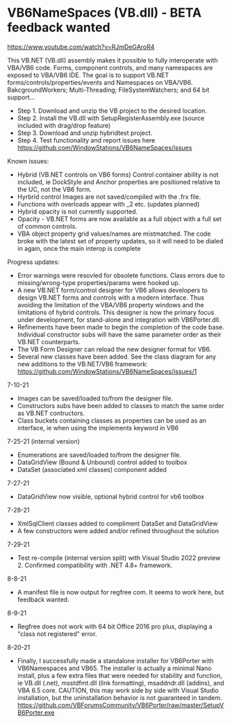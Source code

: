 # VB6NameSpaces (VB.dll) - BETA feedback wanted
https://www.youtube.com/watch?v=RJmDeGAroR4

This VB.NET (VB.dll) assembly makes it possible to fully interoperate with VBA/VB6 code.  Forms, component controls, and many namespaces are exposed to VBA/VB6 IDE.
The goal is to support VB.NET forms/controls/properties/events and Namespaces on VBA/VB6. 
BakcgroundWorkers; Multi-Threading; FileSystemWatchers; and 64 bit support...

* Step 1.  Download and unzip the VB project to the desired location.
* Step 2.  Install the VB.dll with SetupRegisterAssembly.exe (source included with drag/drop feature)
* Step 3.  Download and unzip hybridtest project.
* Step 4.  Test functionality and report issues here https://github.com/WindowStations/VB6NameSpaces/issues

Known issues:
* Hybrid (VB.NET controls on VB6 forms) Control container ability is not included, ie DockStyle and Anchor properties are positioned relative to the UC, not the VB6 form.
* Hyrbrid control Images are not saved/compiled with the .frx file.
* Functions with overloads appear with _2 etc.  (updates planned)
* Hybrid opacity is not currently supported.
* Opacity - VB.NET forms are now available as a full object with a full set of common controls.
* VBA object property grid values/names are mistmatched.   The code broke with the latest set of property updates, so it will need to be dialed in again, once the main interop is complete

Progress updates:
* Error warnings were resovled for obsolete functions.  Class errors due to missing/wrong-type properties/params were hooked up.
* A new VB.NET form/control designer for VB6 allows developers to design VB.NET forms and controls with a modern interface.  Thus avoiding the limitation of the VBA/VB6 property windows and the limitations of hybrid controls.  This designer is now the primary focus under development, for stand-alone and integration with VB6Porter.dll.
* Refinements have been made to begin the completion of the code base.  Individual constructor subs will have the same parameter order as their VB.NET counterparts.
* The VB Form Designer can reload the new designer format for VB6.
* Several new classes have been added.  See the class diagram for any new additions to the VB.NET/VB6 framework: https://github.com/WindowStations/VB6NameSpaces/issues/1

7-10-21
* Images can be saved/loaded to/from the designer file.
* Constructors subs have been added to classes to match the same order as VB.NET contructors.
* Class buckets containing classes as properties can be used as an interface, ie when using the implements keyword in VB6

7-25-21 (internal version)
* Enumerations are saved/loaded to/from the designer file.
* DataGridView (Bound & Unbound) control added to toolbox
* DataSet (associated xml classes) component added 

7-27-21
* DataGridView now visible, optional hybrid control for vb6 toolbox

7-28-21
* XmlSqlClient classes added to compliment DataSet and DataGridView
* A few constructors were added and/or refined throughout the solution

7-29-21
* Test re-compile (internal version split) with Visual Studio 2022 preview 2.  Confirmed compatibility with .NET 4.8+ framework.

8-8-21
* A manifest file is now output for regfree com.  It seems to work here, but feedback wanted.

8-9-21
* Regfree does not work with 64 bit Office 2016 pro plus, displaying a "class not registered" error.

8-20-21
* Finally, I successfully made a standalone installer for VB6Porter with VB6Namespaces and VB65.  The installer is actually a minimal Nano install, plus a few extra files that were needed for stability and function, ie VB.dll (.net), msstdfmt.dll (link formatting), msaddndr.dll (addins), and VBA 6.5 core.  CAUTION, this may work side by side with Visual Studio installation, but the uninstallation behavior is not guaranteed in tandem.  https://github.com/VBForumsCommunity/VB6Porter/raw/master/SetupVB6Porter.exe
